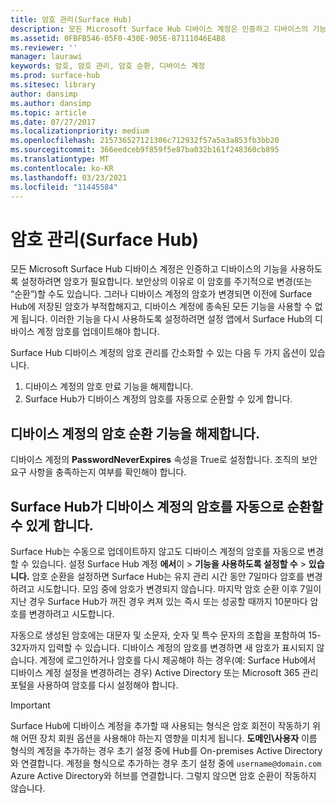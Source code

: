 ```yaml
---
title: 암호 관리(Surface Hub)
description: 모든 Microsoft Surface Hub 디바이스 계정은 인증하고 디바이스의 기능을 사용하도록 설정하려면 암호가 필요합니다.
ms.assetid: 0FBFB546-05F0-430E-905E-87111046E4B8
ms.reviewer: ''
manager: laurawi
keywords: 암호, 암호 관리, 암호 순환, 디바이스 계정
ms.prod: surface-hub
ms.sitesec: library
author: dansimp
ms.author: dansimp
ms.topic: article
ms.date: 07/27/2017
ms.localizationpriority: medium
ms.openlocfilehash: 215736527121306c712932f57a5a3a853fb3bb20
ms.sourcegitcommit: 366eedceb9f859f5e87ba032b161f248360cb895
ms.translationtype: MT
ms.contentlocale: ko-KR
ms.lasthandoff: 03/23/2021
ms.locfileid: "11445584"
---
```

# <a name="password-management-surface-hub"></a>암호 관리(Surface Hub)

모든 Microsoft Surface Hub 디바이스 계정은 인증하고 디바이스의 기능을 사용하도록 설정하려면 암호가 필요합니다. 보안상의 이유로 이 암호를 주기적으로 변경(또는 “순환”)할 수도 있습니다. 그러나 디바이스 계정의 암호가 변경되면 이전에 Surface Hub에 저장된 암호가 부적합해지고, 디바이스 계정에 종속된 모든 기능을 사용할 수 없게 됩니다. 이러한 기능을 다시 사용하도록 설정하려면 설정 앱에서 Surface Hub의 디바이스 계정 암호를 업데이트해야 합니다.

Surface Hub 디바이스 계정의 암호 관리를 간소화할 수 있는 다음 두 가지 옵션이 있습니다.

1.  디바이스 계정의 암호 만료 기능을 해제합니다.
2.  Surface Hub가 디바이스 계정의 암호를 자동으로 순환할 수 있게 합니다.


## <a name="turn-off-password-rotation-for-the-device-account"></a>디바이스 계정의 암호 순환 기능을 해제합니다.

디바이스 계정의 **PasswordNeverExpires** 속성을 True로 설정합니다. 조직의 보안 요구 사항을 충족하는지 여부를 확인해야 합니다.


## <a name="allow-the-surface-hub-to-automatically-rotate-the-device-accounts-password"></a>Surface Hub가 디바이스 계정의 암호를 자동으로 순환할 수 있게 합니다.

Surface Hub는 수동으로 업데이트하지 않고도 디바이스 계정의 암호를 자동으로 변경할 수 있습니다. 설정 Surface Hub 계정 **에서**이  >  **기능을 사용하도록 설정할 수**  >  **있습니다.** 암호 순환을 설정하면 Surface Hub는 유지 관리 시간 동안 7일마다 암호를 변경하려고 시도합니다. 모임 중에 암호가 변경되지 않습니다. 마지막 암호 순환 이후 7일이 지난 경우 Surface Hub가 꺼진 경우 켜져 있는 즉시 또는 성공할 때까지 10분마다 암호를 변경하려고 시도합니다.

자동으로 생성된 암호에는 대문자 및 소문자, 숫자 및 특수 문자의 조합을 포함하여 15-32자까지 입력할 수 있습니다. 디바이스 계정의 암호를 변경하면 새 암호가 표시되지 않습니다. 계정에 로그인하거나 암호를 다시 제공해야 하는 경우(예: Surface Hub에서 디바이스 계정 설정을 변경하려는 경우) Active Directory 또는 Microsoft 365 관리 포털을 사용하여 암호를 다시 설정해야 합니다.

> [!IMPORTANT]
> Surface Hub에 디바이스 계정을 추가할 때 사용되는 형식은 [](prepare-your-environment-for-surface-hub.md) 암호 회전이 작동하기 위해 어떤 장치 회원 옵션을 사용해야 하는지 영향을 미치게 됩니다. **도메인\사용자** 이름 형식의 계정을 추가하는 경우 초기 설정 중에 Hub를 On-premises Active Directory와 연결합니다. 계정을 형식으로 추가하는 경우 초기 설정 중에 `username@domain.com` Azure Active Directory와 허브를 연결합니다. 그렇지 않으면 암호 순환이 작동하지 않습니다.
